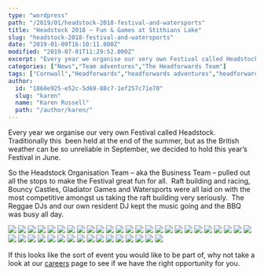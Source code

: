 ```yaml
---
type: "wordpress"
path: "/2019/01/headstock-2018-festival-and-watersports"
title: "Headstock 2018 – Fun & Games at Stithians Lake"
slug: "headstock-2018-festival-and-watersports"
date: "2019-01-09T16:10:11.000Z"
modified: "2019-07-01T11:29:52.000Z"
excerpt: "Every year we organise our very own Festival called Headstock.  Traditionally this  been held at the end of the summer, but as the British weather can be so unreliable in September, we decided to hold this year’s Festival in June. So the Headstock Organisation Team – aka the Business Team – pulled out all the …"
categories: ["News","Team adventures","The Headforwards Team"]
tags: ["Cornwall","Headforwards","headforwards adventures","headforwards festival","Headforwards Team","headstock","Outsourcing","software jobs","software jobs cornwall","software jobs uk","Software Outsourcing","the roseland","the roseland peninsular"]
author:
  id: "1860e925-e52c-5d69-88c7-1ef257c71e70"
  slug: "karen"
  name: "Karen Russell"
  path: "/author/karen/"
---
```

Every year we organise our very own Festival called Headstock.  Traditionally this  been held at the end of the summer, but as the British weather can be so unreliable in September, we decided to hold this year’s Festival in June.

So the Headstock Organisation Team – aka the Business Team – pulled out all the stops to make the Festival great fun for all.  Raft building and racing, Bouncy Castles, Gladiator Games and Watersports were all laid on with the most competitive amongst us taking the raft building very seriously.  The Reggae DJs and our own resident DJ kept the music going and the BBQ was busy all day.

<section class="gallery">

![](/wp-content/uploads/2019/01/36240576_10156557481288200_981399722193321984_n.jpg)
![](/wp-content/uploads/2019/01/2018-06-30-14.01.14.jpg)
![](/wp-content/uploads/2019/01/2018-06-30-14.01.16.jpg)
![](/wp-content/uploads/2019/01/2018-06-30-14.01.22.jpg)
![](/wp-content/uploads/2019/01/2018-06-30-14.01.38.jpg)
![](/wp-content/uploads/2019/01/2018-06-30-14.02.05.jpg)
![](/wp-content/uploads/2019/01/2018-06-30-14.02.09.jpg)
![](/wp-content/uploads/2019/01/2018-06-30-14.02.12.jpg)
![](/wp-content/uploads/2019/01/2018-06-30-14.02.19.jpg)
![](/wp-content/uploads/2019/01/2018-06-30-14.02.25.jpg)
![](/wp-content/uploads/2019/01/2018-06-30-14.02.27.jpg)
![](/wp-content/uploads/2019/01/2018-06-30-14.02.57.jpg)
![](/wp-content/uploads/2019/01/36389807_10156560315383200_3971093261136691200_n.jpg)
![](/wp-content/uploads/2019/01/2018-06-30-14.07.08.jpg)
![](/wp-content/uploads/2019/01/2018-06-30-14.07.10.jpg)
![](/wp-content/uploads/2019/01/2018-06-30-14.07.13.jpg)
![](/wp-content/uploads/2019/01/2018-06-30-14.07.26.jpg)
![](/wp-content/uploads/2019/01/2018-06-30-14.07.38.jpg)
![](/wp-content/uploads/2019/01/2018-06-30-14.07.41.jpg)
![](/wp-content/uploads/2019/01/2018-06-30-14.28.34.jpg)
![](/wp-content/uploads/2019/01/2018-06-30-14.28.51.jpg)
![](/wp-content/uploads/2019/01/2018-06-30-14.28.57.jpg)
![](/wp-content/uploads/2019/01/2018-06-30-14.29.00.jpg)
![](/wp-content/uploads/2019/01/2018-06-30-14.29.07.jpg)
![](/wp-content/uploads/2019/01/2018-06-30-14.29.56.jpg)
![](/wp-content/uploads/2019/01/2018-06-30-14.30.05.jpg)
![](/wp-content/uploads/2019/01/2018-06-30-14.30.23.jpg)
![](/wp-content/uploads/2019/01/2018-06-30-14.30.41.jpg)
![](/wp-content/uploads/2019/01/2018-06-30-14.31.10.jpg)
![](/wp-content/uploads/2019/01/2018-06-30-14.45.23.jpg)
![](/wp-content/uploads/2019/01/2018-06-30-14.45.43.jpg)
![](/wp-content/uploads/2019/01/2018-06-30-14.45.53.jpg)
![](/wp-content/uploads/2019/01/2018-06-30-15.17.15.jpg)
![](/wp-content/uploads/2019/01/2018-06-30-15.17.19.jpg)
![](/wp-content/uploads/2019/01/2018-06-30-15.17.37.jpg)
![](/wp-content/uploads/2019/01/2018-06-30-15.17.40.jpg)
![](/wp-content/uploads/2019/01/2018-06-30-15.18.29.jpg)
![](/wp-content/uploads/2019/01/2018-06-30-15.18.39.jpg)
![](/wp-content/uploads/2019/01/2018-06-30-15.19.00.jpg)
![](/wp-content/uploads/2019/01/2018-06-30-15.19.35.jpg)
![](/wp-content/uploads/2019/01/2018-06-30-15.25.14.jpg)

</section>



If this looks like the sort of event you would like to be part of, why not take a look at our [careers](http://www.headforwards.com/careers/) page to see if we have the right opportunity for you.
